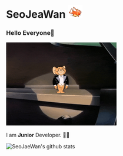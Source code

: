 # SeoJeaWan <img src="https://github.com/SeoJaeWan/SeoJaeWan/blob/master/fish.gif" width="40px">

### Hello Everyone👋
<img src="https://github.com/SeoJaeWan/SeoJaeWan/blob/master/HelloJerry.gif" width="300px">

<p>
  I am <strong>Junior</strong> Developer. 👨‍💻
</p>

<!--
**SeoJaeWan/SeoJaeWan** is a ✨ _special_ ✨ repository because its `README.md` (this file) appears on your GitHub profile.

Here are some ideas to get you started:

- 🔭 I’m currently working on ...
- 🌱 I’m currently learning ...
- 👯 I’m looking to collaborate on ...
- 🤔 I’m looking for help with ...
- 💬 Ask me about ...
- 📫 How to reach me: ...
- 😄 Pronouns: ...
- ⚡ Fun fact: ...
-->
![SeoJaeWan's github stats](https://github-readme-stats.vercel.app/api?username=SeoJaeWan&show_icons=true&count_private=true)
